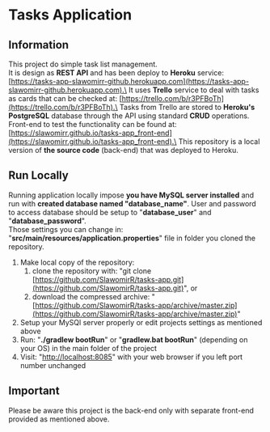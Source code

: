 Tasks Application
=================
Information
-----------
This project do simple task list management.\
It is design as **REST API** and has been deploy to **Heroku** service: [https://tasks-app-slawomirr-github.herokuapp.com](https://tasks-app-slawomirr-github.herokuapp.com).\
It uses **Trello** service to deal with tasks as cards that can be checked at: [https://trello.com/b/r3PFBoTh](https://trello.com/b/r3PFBoTh).\
Tasks from Trello are stored to **Heroku's PostgreSQL** database through the API using standard **CRUD** operations.\
Front-end to test the functionality can be found at: [https://slawomirr.github.io/tasks-app_front-end](https://slawomirr.github.io/tasks-app_front-end).\
This repository is a local version of **the source code** (back-end) that was deployed to Heroku.

Run Locally
-----------
Running application locally impose **you have MySQL server installed** and run with **created database named "database_name"**. User and password to access database should be setup to "**database_user**" and "**database_password**".\
Those settings you can change in: "**src/main/resources/application.properties**" file in folder you cloned the repository.

1. Make local copy of the repository:
    1. clone the repository with: "git clone [https://github.com/SlawomirR/tasks-app.git](https://github.com/SlawomirR/tasks-app.git)", or
    1. download the compressed archive: "[https://github.com/SlawomirR/tasks-app/archive/master.zip](https://github.com/SlawomirR/tasks-app/archive/master.zip)"
2. Setup your MySQl server properly or edit projects settings as mentioned above
3. Run: "**./gradlew bootRun**" or "**gradlew.bat bootRun**" (depending on your OS) in the main folder of the project
4. Visit: "[http://localhost:8085](http://localhost:8085)" with your web browser if you left port number unchanged

Important
---------
Please be aware this project is the back-end only with separate front-end provided as mentioned above.